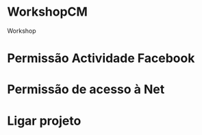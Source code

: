 # WorkshopCM
Workshop

# Permissão Actividade Facebook

<activity
            android:name="com.facebook.FacebookActivity"
            android:configChanges="keyboard|keyboardHidden|screenLayout|screenSize|orientation"
            android:label="@string/app_name"
            android:theme="@android:style/Theme.Translucent.NoTitleBar" />
            
            
# Permissão de acesso à Net
<uses-permission android:name="android.permission.INTERNET" /> 

# Ligar projeto

<meta-data
            android:name="com.facebook.sdk.ApplicationId"
            android:value="@string/facebook_app_id" />
